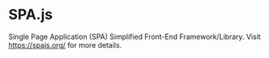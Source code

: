 # SPA.js
Single Page Application (SPA) Simplified Front-End Framework/Library. Visit https://spajs.org/ for more details.
